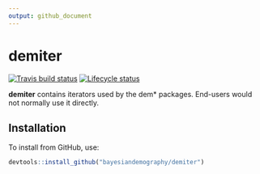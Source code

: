 ```yaml
---
output: github_document
---
```


<!-- README.md is generated from README.Rmd. Please edit that file -->


# demiter

<!-- badges: start -->
[![Travis build status](https://travis-ci.com/bayesiandemography/demiter.svg?branch=master)](https://travis-ci.com/bayesiandemography/demiter)
[![Lifecycle status](https://img.shields.io/badge/lifecycle-experimental-orange.svg)](https://www.tidyverse.org/lifecycle/#experimental)
<!-- badges: end -->

**demiter** contains iterators used by the dem* packages. End-users would not normally use it directly.


## Installation

To install from GitHub, use:

``` r
devtools::install_github("bayesiandemography/demiter")
```



